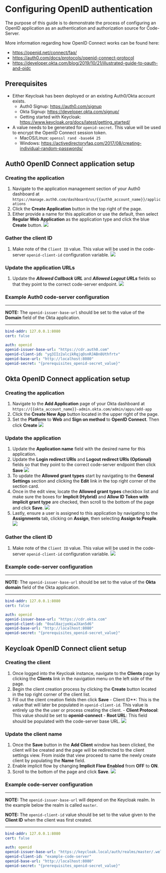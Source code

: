 # Configuring OpenID authentication

The purpose of this guide is to demonstrate the process of configuring an OpenID application as an authentication and authorization source for Code-Server.

More information regarding how OpenID Connect works can be found here:

- <https://openid.net/connect/faq/>
- <https://auth0.com/docs/protocols/openid-connect-protocol>
- <https://developer.okta.com/blog/2019/10/21/illustrated-guide-to-oauth-and-oidc>

## Prerequisites

- Either Keycloak has been deployed or an existing Auth0/Okta account exists.
  - Auth0 Signup: https://auth0.com/signup
  - Okta Signup: https://developer.okta.com/signup/
  - Getting started with Keycloak: https://www.keycloak.org/docs/latest/getting_started/
- A value needs to be generated for `openid-secret`. This value will be used to encrypt the OpenID Connect session token.
  - MacOS/Linux: `openssl rand -base64 25`
  - Windows: <https://activedirectoryfaq.com/2017/08/creating-individual-random-passwords/>

## Auth0 OpenID Connect application setup

### Creating the application

1. Navigate to the application management section of your Auth0 dashboard at `https://manage.auth0.com/dashboard/us/{{auth0_account_name}}/applications`
2. Click the **Create Application** button in the top right of the page.
3. Either provide a name for this application or use the default, then select **Regular Web Application** as the application type and click the blue **Create** button.
   <kbd>
   <img src="assets/openid-connect/auth0/create-application.png" />
   </kbd>

### Gather the client ID

1. Make note of the `Client ID` value. This value will be used in the code-server `openid-client-id` configuration variable.
   <kbd>
   <img src="assets/openid-connect/auth0/application-client-id.png" />
   </kbd>

### Update the application URLs

1. Update the **_Allowed Callback URL_** and **_Allowed Logout URLs_** fields so that they point to the correct code-server endpoint.
   <kbd>
   <img src="assets/openid-connect/auth0/update-application.png" />
   </kbd>

### Example Auth0 code-server configuration

---

**NOTE:** The `openid-issuer-base-url` should be set to the value of the **Domain** field of the Okta application.

---

```yml
bind-addr: 127.0.0.1:8080
cert: false

auth: openid
openid-issuer-base-url: "https://cdr.auth0.com"
openid-client-id: "yg3IIz2alcikRqjqOsnRJABn8Uthfrtv"
openid-base-url: "http://localhost:8080"
openid-secret: "{prerequisites_openid-secret_value}"
```

## Okta OpenID Connect application setup

### Creating the application

1. Navigate to the **Add Application** page of your Okta dashboard at `https://{{okta_account_name}}-admin.okta.com/admin/apps/add-app`
2. Click the **Create New App** button located in the upper right of the page.
3. Set the **Platform** to **Web** and **Sign on method** to **OpenID Connect**. Then click **Create**
   <kbd>
   <img src="assets/openid-connect/okta/create-application.png" />
   </kbd>

### Update the application

1. Update the **Application name** field with the desired name for this application.
2. Update the **Login redirect URIs** and **Logout redirect URIs (Optional)** fields so that they point to the correct code-server endpoint then click **Save**
   <kbd><img src="assets/openid-connect/okta/update-application.png"/></kbd>
3. To update the **Allowed grant types** start by navigating to the **General Settings** section and clicking the **Edit** link in the top right corner of the section card.
4. Once in the edit view, locate the **Allowed grant types** checkbox list and make sure the boxes for **Implicit (Hybrid)** and **Allow ID Token with implicit grant type** are checked, then scroll to the bottom of the page and click **Save**.
   <kbd><img src="assets/openid-connect/okta/update-application-grants.png"/></kbd>
5. Lastly, ensure a user is assigned to this application by navigating to the **Assignments** tab, clicking on **Assign**, then selecting **Assign to People**.
   <kbd><img src="assets/openid-connect/okta/update-application-assignments.png"/></kbd>

### Gather the client ID

1. Make note of the `Client ID` value. This value will be used in the code-server `openid-client-id` configuration variable.
   <kbd>
   <img src="assets/openid-connect/okta/application-client-id.png" />
   </kbd>

### Example code-server configuration

---

**NOTE:** The `openid-issuer-base-url` should be set to the value of the **Okta domain** field of the Okta application.

---

```yml
bind-addr: 127.0.0.1:8080
cert: false

auth: openid
openid-issuer-base-url: "https://cdr.okta.com"
openid-client-id: "0oal8azjyekLwJXan5d6"
openid-base-url: "http://localhost:8080"
openid-secret: "{prerequisites_openid-secret_value}"
```

## Keycloak OpenID Connect client setup

### Creating the client

1. Once logged into the Keycloak instance, navigate to the **Clients** page by clicking the **Clients** link in the navigation menu on the left side of the page.
2. Begin the client creation process by clicking the **Create** button located in the top right corner of the client list.
3. Fill out the client creation fields then click **Save** - Client ID**: This is the value that will later be populated in `openid-client-id`. This value is entirely up the the user or process creating the client. - **Client Protocol**: This value should be set to **openid-connect** - **Root URL**: This field should be populated with the code-server base URL.
   <kbd>
   <img src="assets/openid-connect/keycloak/create-client.png" />
   </kbd>

### Update the client name

1. Once the **Save** button in the **Add Client** window has been clicked, the client will be created and the page will be redirected to the client settings view. From inside that view proceed to name the newly create client by populating the **Name** field.
2. Enable implicit flow by changing **Implicit Flow Enabled** from **OFF** to **ON**.
3. Scroll to the bottom of the page and click **Save**.
   <kbd>
   <img src="assets/openid-connect/keycloak/update-client.png" />
   </kbd>

### Example code-server configuration

---

**NOTE:** The `openid-issuer-base-url` will depend on the Keycloak realm. In the example below the realm is called `master`.

**NOTE:** The `openid-client-id` value should be set to the value given to the **Client ID** when the client was first created.

---

```yml
bind-addr: 127.0.0.1:8080
cert: false

auth: openid
openid-issuer-base-url: "https://keycloak.local/auth/realms/master/.well-known/openid-configuration"
openid-client-id: "example-code-server"
openid-base-url: "http://localhost:8080"
openid-secret: "{prerequisites_openid-secret_value}"
```
